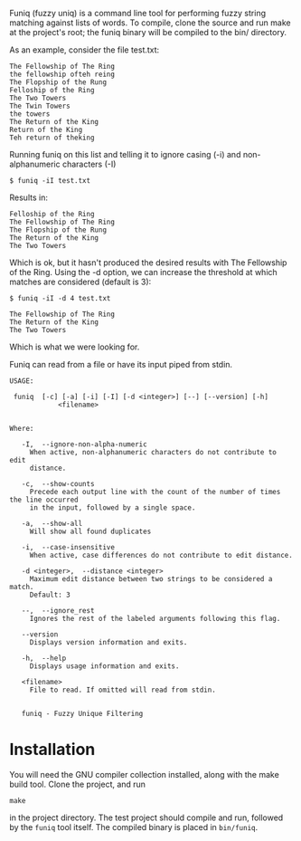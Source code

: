 Funiq (fuzzy uniq) is a command line tool for performing fuzzy string matching against lists of words. To compile, clone the source and run make at the project's root; the funiq binary will be compiled to the bin/ directory.

As an example, consider the file test.txt:

	The Fellowship of The Ring
	the fellowship ofteh reing
	The Flopship of the Rung
	Felloship of the Ring
	The Two Towers
	The Twin Towers
	the towers
	The Return of the King
	Return of the King
	Teh return of theking

Running funiq on this list and telling it to ignore casing (-i) and non-alphanumeric characters (-I)

	$ funiq -iI test.txt

Results in:

	Felloship of the Ring
	The Fellowship of The Ring
	The Flopship of the Rung
	The Return of the King
	The Two Towers

Which is ok, but it hasn't produced the desired results with The Fellowship of the Ring. Using the -d option, we can increase the threshold at which matches are considered (default is 3):

	$ funiq -iI -d 4 test.txt

	The Fellowship of The Ring
	The Return of the King
	The Two Towers
 
Which is what we were looking for.

Funiq can read from a file or have its input piped from stdin.

	USAGE: 

     funiq  [-c] [-a] [-i] [-I] [-d <integer>] [--] [--version] [-h]
                <filename>


	Where: 

	   -I,  --ignore-non-alpha-numeric
	     When active, non-alphanumeric characters do not contribute to edit
	     distance.

	   -c,  --show-counts
	     Precede each output line with the count of the number of times the line occurred
	     in the input, followed by a single space.

	   -a,  --show-all
	     Will show all found duplicates

	   -i,  --case-insensitive
	     When active, case differences do not contribute to edit distance.

	   -d <integer>,  --distance <integer>
	     Maximum edit distance between two strings to be considered a match.
	     Default: 3

	   --,  --ignore_rest
	     Ignores the rest of the labeled arguments following this flag.

	   --version
	     Displays version information and exits.

	   -h,  --help
	     Displays usage information and exits.

	   <filename>
	     File to read. If omitted will read from stdin.


	   funiq - Fuzzy Unique Filtering

# Installation

You will need the GNU compiler collection installed, along with the make build tool. Clone the project, and run

```
make
```

in the project directory. The test project should compile and run, followed by the `funiq` tool itself. The compiled binary is placed in `bin/funiq`.
